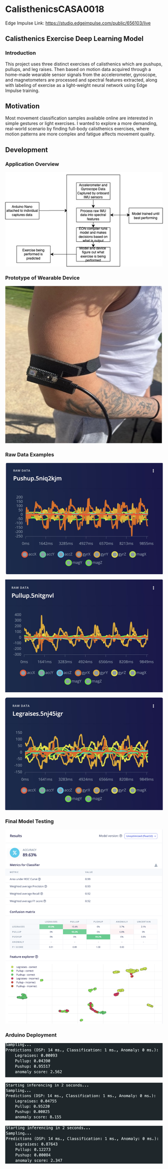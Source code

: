 # CalisthenicsCASA0018

Edge Impulse Link: https://studio.edgeimpulse.com/public/656103/live

## Calisthenics Exercise Deep Learning Model

### Introduction
This project uses three distinct exercises of calisthenics which are pushups, pullups, and leg raises. Then based on motion data acquired through a home-made wearable sensor signals from the accelerometer, gyroscope, and magnetometers are processed and spectral features extracted, along with labeling of exercise as a light-weight neural network using Edge Impulse training.

## Motivation
Most movement classification samples available online are interested in simple gestures or light exercises. I wanted to explore a more demanding, real-world scenario by finding full-body calisthenics exercises, where motion patterns are more complex and fatigue affects movement quality. 

## Development 

### Application Overview

![Flowchart](Images/DeepLearningWorkFlow.jpg)


### Prototype of Wearable Device

![Device on Person](Images/DevicePrototype.jpg)


### Raw Data Examples

![Pushups](Images/PushupRawDataScreenshot.jpeg)

![Pullups](Images/PullupRawData.jpeg)

![Legraises](Images/LegRaisesRawData.jpeg)


### Final Model Testing

![ModelTesting](Images/ModelTesting.png)

### Arduino Deployment

![Pushups](Images/PushupLivePredicition.png)

![Pullups](Images/PullUpLivePredicition.png)

![Legraises](Images/LegraiseLivePredicition.png)




